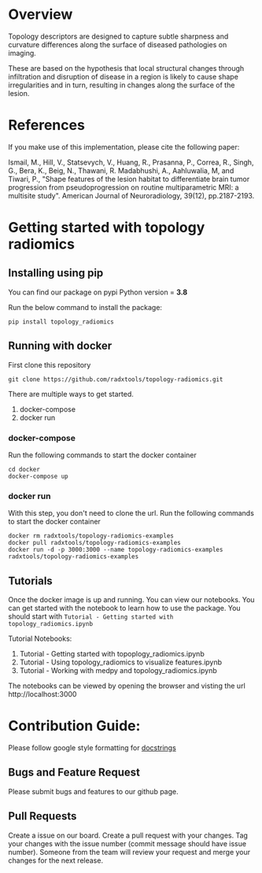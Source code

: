 # Overview

Topology descriptors are designed to capture subtle sharpness and curvature differences along the surface of diseased pathologies on imaging. 

These are based on the hypothesis that local structural changes through infiltration and disruption of disease in a region is likely to cause shape irregularities and in turn, resulting in changes along the surface of the lesion.

# References

If you make use of this implementation, please cite the following paper:

Ismail, M., Hill, V., Statsevych, V., Huang, R., Prasanna, P., Correa, R., Singh, G., Bera, K., Beig, N., Thawani, R. Madabhushi, A., Aahluwalia, M, and Tiwari, P., "Shape features of the lesion habitat to differentiate brain tumor progression from pseudoprogression on routine multiparametric MRI: a multisite study". American Journal of Neuroradiology, 39(12), pp.2187-2193.

# Getting started with topology radiomics

## Installing using pip

You can find our package on pypi
Python version = <b>3.8</b>

Run the below command to install the package:

```
pip install topology_radiomics
```

## Running with docker

First clone this repository

```
git clone https://github.com/radxtools/topology-radiomics.git
```

There are multiple ways to get started.

1. docker-compose
2. docker run

### docker-compose

Run the following commands to start the docker container

```
cd docker
docker-compose up
```

### docker run

With this step, you don't need to clone the url.
Run the following commands to start the docker container

```
docker rm radxtools/topology-radiomics-examples
docker pull radxtools/topology-radiomics-examples
docker run -d -p 3000:3000 --name topology-radiomics-examples radxtools/topology-radiomics-examples
```

## Tutorials

Once the docker image is up and running. You can view our notebooks. You can get started with the notebook to learn how to use the package. You should start with `Tutorial - Getting started with topology_radiomics.ipynb`

Tutorial Notebooks:

1. Tutorial - Getting started with topoplogy_radiomics.ipynb
2. Tutorial - Using topology_radiomics to visualize features.ipynb
3. Tutorial - Working with medpy and topology_radiomics.ipynb

The notebooks can be viewed by opening the browser and visting the url http://localhost:3000


# Contribution Guide:

Please follow google style formatting for [docstrings](https://google.github.io/styleguide/pyguide.html#38-comments-and-docstrings)

## Bugs and Feature Request

Please submit bugs and features to our github page.


## Pull Requests
Create a issue on our board.
Create a pull request with your changes. Tag your changes with the issue number (commit message should have issue number).
Someone from the team will review your request and merge your changes for the next release.
